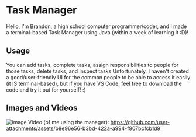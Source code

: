 # Task Manager
Hello, I'm Brandon, a high school computer programmer/coder, and I made a terminal-based Task Manager using Java (within a week of learning it :D)!

## Usage
You can add tasks, complete tasks, assign responsibilities to people for those tasks, delete tasks, and inspect tasks
Unfortunately, I haven't created a good/user-friendly UI for the common people to be able to access it easily (it IS terminal-based), but if you have VS Code, feel free to download the code and try it out for yourself! :)

## Images and Videos
![image](https://github.com/user-attachments/assets/66a109e0-a407-426a-9049-2965aa987d83)
Video (of me using the manager): https://github.com/user-attachments/assets/b8e96e56-b3bd-422a-a994-f907bcfcb1d9
